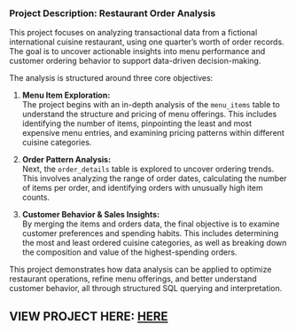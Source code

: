 ### **Project Description: Restaurant Order Analysis**

This project focuses on analyzing transactional data from a fictional international cuisine restaurant, using one quarter’s worth of order records. The goal is to uncover actionable insights into menu performance and customer ordering behavior to support data-driven decision-making.

The analysis is structured around three core objectives:

1. **Menu Item Exploration:**  
   The project begins with an in-depth analysis of the `menu_items` table to understand the structure and pricing of menu offerings. This includes identifying the number of items, pinpointing the least and most expensive menu entries, and examining pricing patterns within different cuisine categories.

2. **Order Pattern Analysis:**  
   Next, the `order_details` table is explored to uncover ordering trends. This involves analyzing the range of order dates, calculating the number of items per order, and identifying orders with unusually high item counts.

3. **Customer Behavior & Sales Insights:**  
   By merging the items and orders data, the final objective is to examine customer preferences and spending habits. This includes determining the most and least ordered cuisine categories, as well as breaking down the composition and value of the highest-spending orders.

This project demonstrates how data analysis can be applied to optimize restaurant operations, refine menu offerings, and better understand customer behavior, all through structured SQL querying and interpretation.

VIEW PROJECT HERE: [HERE](https://mavenanalytics.io/project/30934)
---
